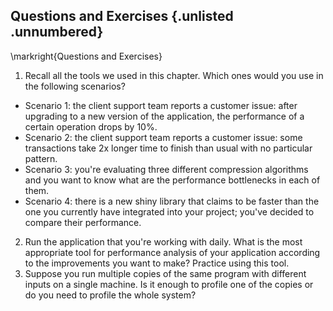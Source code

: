 ## Questions and Exercises {.unlisted .unnumbered}

\markright{Questions and Exercises}

1. Recall all the tools we used in this chapter. Which ones would you use in the following scenarios?
- Scenario 1: the client support team reports a customer issue: after upgrading to a new version of the application, the performance of a certain operation drops by 10%.
- Scenario 2: the client support team reports a customer issue: some transactions take 2x longer time to finish than usual with no particular pattern.
- Scenario 3: you're evaluating three different compression algorithms and you want to know what are the performance bottlenecks in each of them.
- Scenario 4: there is a new shiny library that claims to be faster than the one you currently have integrated into your project; you've decided to compare their performance.
2. Run the application that you're working with daily. What is the most appropriate tool for performance analysis of your application according to the improvements you want to make? Practice using this tool.
3. Suppose you run multiple copies of the same program with different inputs on a single machine. Is it enough to profile one of the copies or do you need to profile the whole system?
